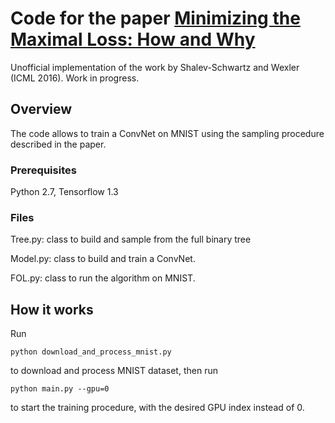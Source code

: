 # Code for the paper [Minimizing the Maximal Loss: How and Why](https://arxiv.org/abs/1602.01690)

Unofficial implementation of the work by Shalev-Schwartz and Wexler (ICML 2016). Work in progress.

## Overview

The code allows to train a ConvNet on MNIST using the sampling procedure described in the paper. 

### Prerequisites

Python 2.7, Tensorflow 1.3 

### Files

Tree.py: class to build and sample from the full binary tree

Model.py: class to build and train a ConvNet.

FOL.py: class to run the algorithm on MNIST. 

## How it works

Run

```
python download_and_process_mnist.py
```

to download and process MNIST dataset, then run 

```
python main.py --gpu=0
```

to start the training procedure, with the desired GPU index instead of 0.
